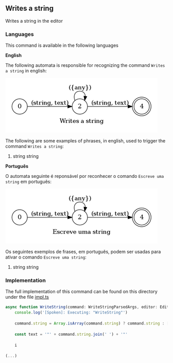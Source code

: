 ## Writes a string

Writes a string in the editor

### Languages

This command is available in the following languages

**English**

The following automata is responsible for recognizing the command `Writes a string` in english:

![English](phrase_en-US.png)

The following are some examples of phrases, in english, used to trigger the command `Writes a string`:

1. string string

**Português**

O automata seguinte é reponsável por reconhecer o comando `Escreve uma string` em português:

![Português](phrase_pt-BR.png)

Os seguintes exemplos de frases, em português, podem ser usadas para ativar o comando `Escreve uma string`:

1. string string

### Implementation

The full implementation of this command can be found on this directory under the file [impl.ts](impl.ts)

```typescript
async function WriteString(command: WriteStringParsedArgs, editor: Editor, context: {}) {
    console.log('[Spoken]: Executing: "WriteString"')

    command.string = Array.isArray(command.string) ? command.string : [command.string]

    const text = '"' + command.string.join(' ') + '"'

    i

(...)
```